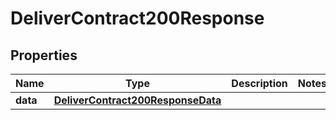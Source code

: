 

# DeliverContract200Response



## Properties

| Name | Type | Description | Notes |
|------------ | ------------- | ------------- | -------------|
|**data** | [**DeliverContract200ResponseData**](DeliverContract200ResponseData.md) |  |  |



